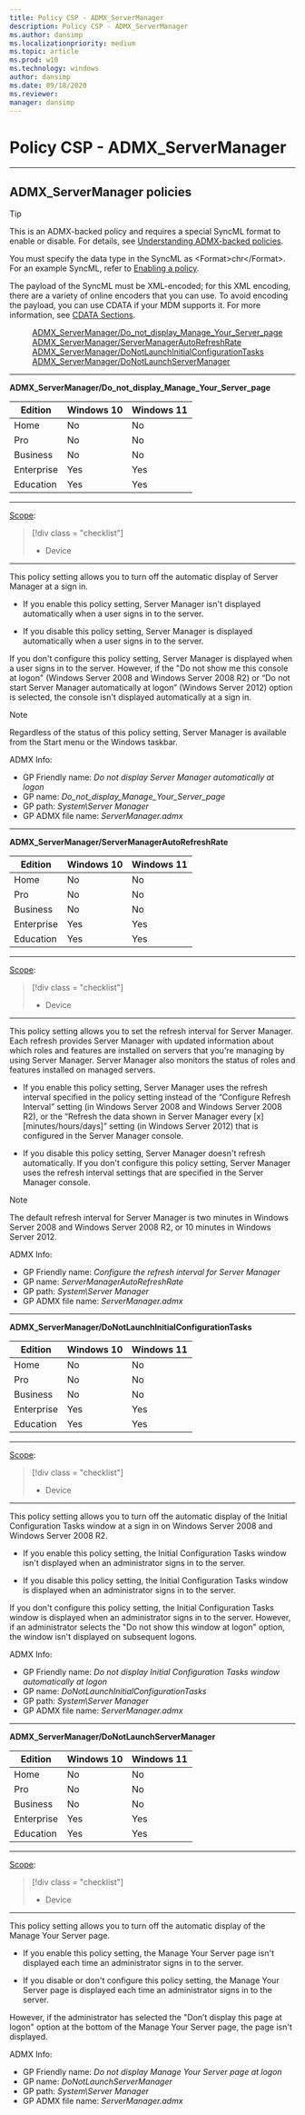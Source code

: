 ```yaml
---
title: Policy CSP - ADMX_ServerManager
description: Policy CSP - ADMX_ServerManager
ms.author: dansimp
ms.localizationpriority: medium
ms.topic: article
ms.prod: w10
ms.technology: windows
author: dansimp
ms.date: 09/18/2020
ms.reviewer: 
manager: dansimp
---
```


# Policy CSP - ADMX_ServerManager

<hr/>

<!--Policies-->
## ADMX_ServerManager policies  

> [!TIP]
> This is an ADMX-backed policy and requires a special SyncML format to enable or disable. For details, see [Understanding ADMX-backed policies](./understanding-admx-backed-policies.md).
> 
> You must specify the data type in the SyncML as &lt;Format&gt;chr&lt;/Format&gt;. For an example SyncML, refer to [Enabling a policy](./understanding-admx-backed-policies.md#enabling-a-policy).
> 
> The payload of the SyncML must be XML-encoded; for this XML encoding, there are a variety of online encoders that you can use. To avoid encoding the payload, you can use CDATA if your MDM supports it. For more information, see [CDATA Sections](http://www.w3.org/TR/REC-xml/#sec-cdata-sect).

<dl>
  <dd>
    <a href="#admx-servermanager-do_not_display_manage_your_server_page">ADMX_ServerManager/Do_not_display_Manage_Your_Server_page</a>
  </dd>
  <dd>
    <a href="#admx-servermanager-servermanagerautorefreshrate">ADMX_ServerManager/ServerManagerAutoRefreshRate</a>
  </dd>
  <dd>
    <a href="#admx-servermanager-donotlaunchinitialconfigurationtasks">ADMX_ServerManager/DoNotLaunchInitialConfigurationTasks</a>
  </dd>
  <dd>
    <a href="#admx-servermanager-donotlaunchservermanager">ADMX_ServerManager/DoNotLaunchServerManager</a>
  </dd>
</dl>


<hr/>

<!--Policy-->
<a href="" id="admx-servermanager-do_not_display_manage_your_server_page"></a>**ADMX_ServerManager/Do_not_display_Manage_Your_Server_page**  

<!--SupportedSKUs-->

|Edition|Windows 10|Windows 11|
|--- |--- |--- |
|Home|No|No|
|Pro|No|No|
|Business|No|No|
|Enterprise|Yes|Yes|
|Education|Yes|Yes|

<!--/SupportedSKUs-->
<hr/>

<!--Scope-->
[Scope](./policy-configuration-service-provider.md#policy-scope):

> [!div class = "checklist"]
> * Device

<hr/>

<!--/Scope-->
<!--Description-->
This policy setting allows you to turn off the automatic display of Server Manager at a sign in.  

- If you enable this policy setting, Server Manager isn't displayed automatically when a user signs in to the server.  

- If you disable this policy setting, Server Manager is displayed automatically when a user signs in to the server.  

If you don't configure this policy setting, Server Manager is displayed when a user signs in to the server. However, if the "Do not show me this console at logon" (Windows Server 2008 and Windows Server 2008 R2) or “Do not start Server Manager automatically at logon” (Windows Server 2012) option is selected, the console isn't displayed automatically at a sign in.  

> [!NOTE]
> Regardless of the status of this policy setting, Server Manager is available from the Start menu or the Windows taskbar.

<!--/Description-->


<!--ADMXBacked-->
ADMX Info:  
-   GP Friendly name: *Do not display Server Manager automatically at logon*
-   GP name: *Do_not_display_Manage_Your_Server_page*
-   GP path: *System\Server Manager*
-   GP ADMX file name: *ServerManager.admx*

<!--/ADMXBacked-->
<!--/Policy-->
<hr/>


<!--Policy-->
<a href="" id="admx-servermanager-servermanagerautorefreshrate"></a>**ADMX_ServerManager/ServerManagerAutoRefreshRate**  

<!--SupportedSKUs-->

|Edition|Windows 10|Windows 11|
|--- |--- |--- |
|Home|No|No|
|Pro|No|No|
|Business|No|No|
|Enterprise|Yes|Yes|
|Education|Yes|Yes|

<!--/SupportedSKUs-->
<hr/>

<!--Scope-->
[Scope](./policy-configuration-service-provider.md#policy-scope):

> [!div class = "checklist"]
> * Device

<hr/>

<!--/Scope-->
<!--Description-->
This policy setting allows you to set the refresh interval for Server Manager. Each refresh provides Server Manager with updated information about which roles and features are installed on servers that you're managing by using Server Manager. Server Manager also monitors the status of roles and features installed on managed servers.  

- If you enable this policy setting, Server Manager uses the refresh interval specified in the policy setting instead of the “Configure Refresh Interval” setting (in Windows Server 2008 and Windows Server 2008 R2), or the “Refresh the data shown in Server Manager every [x] [minutes/hours/days]” setting (in Windows Server 2012) that is configured in the Server Manager console.  

- If you disable this policy setting, Server Manager doesn't refresh automatically. If you don't configure this policy setting, Server Manager uses the refresh interval settings that are specified in the Server Manager console.  

> [!NOTE]
> The default refresh interval for Server Manager is two minutes in Windows Server 2008 and Windows Server 2008 R2, or 10 minutes in Windows Server 2012.


<!--/Description-->


<!--ADMXBacked-->
ADMX Info:  
-   GP Friendly name: *Configure the refresh interval for Server Manager*
-   GP name: *ServerManagerAutoRefreshRate*
-   GP path: *System\Server Manager*
-   GP ADMX file name: *ServerManager.admx*

<!--/ADMXBacked-->
<!--/Policy-->
<hr/>

<!--Policy-->
<a href="" id="admx-servermanager-donotlaunchinitialconfigurationtasks"></a>**ADMX_ServerManager/DoNotLaunchInitialConfigurationTasks**  

<!--SupportedSKUs-->

|Edition|Windows 10|Windows 11|
|--- |--- |--- |
|Home|No|No|
|Pro|No|No|
|Business|No|No|
|Enterprise|Yes|Yes|
|Education|Yes|Yes|

<!--/SupportedSKUs-->
<hr/>

<!--Scope-->
[Scope](./policy-configuration-service-provider.md#policy-scope):

> [!div class = "checklist"]
> * Device

<hr/>

<!--/Scope-->
<!--Description-->
This policy setting allows you to turn off the automatic display of the Initial Configuration Tasks window at a sign in on Windows Server 2008 and Windows Server 2008 R2.  

- If you enable this policy setting, the Initial Configuration Tasks window isn't displayed when an administrator signs in to the server.  

- If you disable this policy setting, the Initial Configuration Tasks window is displayed when an administrator signs in to the server.

If you don't configure this policy setting, the Initial Configuration Tasks window is displayed when an administrator signs in to the server. However, if an administrator selects the "Do not show this window at logon" option, the window isn't displayed on subsequent logons.

<!--/Description-->


<!--ADMXBacked-->
ADMX Info:  
-   GP Friendly name: *Do not display Initial Configuration Tasks window automatically at logon*
-   GP name: *DoNotLaunchInitialConfigurationTasks*
-   GP path: *System\Server Manager*
-   GP ADMX file name: *ServerManager.admx*

<!--/ADMXBacked-->
<!--/Policy-->
<hr/>

<!--Policy-->
<a href="" id="admx-servermanager-donotlaunchservermanager"></a>**ADMX_ServerManager/DoNotLaunchServerManager**  

<!--SupportedSKUs-->

|Edition|Windows 10|Windows 11|
|--- |--- |--- |
|Home|No|No|
|Pro|No|No|
|Business|No|No|
|Enterprise|Yes|Yes|
|Education|Yes|Yes|

<!--/SupportedSKUs-->
<hr/>

<!--Scope-->
[Scope](./policy-configuration-service-provider.md#policy-scope):

> [!div class = "checklist"]
> * Device

<hr/>

<!--/Scope-->
<!--Description-->
This policy setting allows you to turn off the automatic display of the Manage Your Server page.  

- If you enable this policy setting, the Manage Your Server page isn't displayed each time an administrator signs in to the server.  

- If you disable or don't configure this policy setting, the Manage Your Server page is displayed each time an administrator signs in to the server. 

However, if the administrator has selected the "Don’t display this page at logon" option at the bottom of the Manage Your Server page, the page isn't displayed.

<!--/Description-->


<!--ADMXBacked-->
ADMX Info:  
-   GP Friendly name: *Do not display Manage Your Server page at logon*
-   GP name: *DoNotLaunchServerManager*
-   GP path: *System\Server Manager*
-   GP ADMX file name: *ServerManager.admx*

<!--/ADMXBacked-->
<!--/Policy-->

<!--/Policies-->

